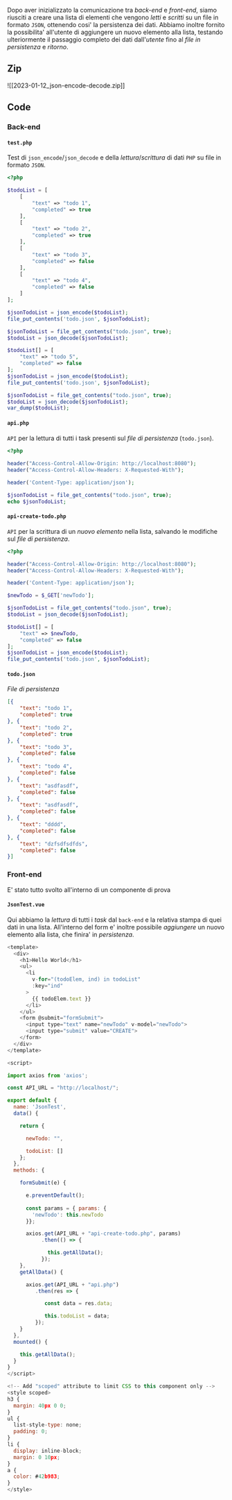 Dopo aver inizializzato la comunicazione tra *back-end* e *front-end*, siamo riusciti a creare una lista di elementi che vengono *letti* e *scritti* su un file in formato `JSON`, ottenendo cosi' la persistenza dei dati.
Abbiamo inoltre fornito la possibilita' all'utente di aggiungere un nuovo elemento alla lista, testando ulteriormente il passaggio completo dei dati dall'*utente* fino al *file in persistenza* e *ritorno*.

## Zip
![[2023-01-12_json-encode-decode.zip]]

## Code
### Back-end
#### `test.php`
Test di `json_encode`/`json_decode` e della *lettura*/*scrittura* di dati `PHP` su file in formato `JSON`.
```php
<?php

$todoList = [
    [
        "text" => "todo 1",
        "completed" => true
    ],
    [
        "text" => "todo 2",
        "completed" => true
    ],
    [
        "text" => "todo 3",
        "completed" => false
    ],
    [
        "text" => "todo 4",
        "completed" => false
    ]
];

$jsonTodoList = json_encode($todoList);
file_put_contents('todo.json', $jsonTodoList);

$jsonTodoList = file_get_contents("todo.json", true);
$todoList = json_decode($jsonTodoList);

$todoList[] = [
    "text" => "todo 5",
    "completed" => false
];
$jsonTodoList = json_encode($todoList);
file_put_contents('todo.json', $jsonTodoList);

$jsonTodoList = file_get_contents("todo.json", true);
$todoList = json_decode($jsonTodoList);
var_dump($todoList);
```

#### `api.php`
`API` per la lettura di tutti i task presenti sul *file di persistenza* (`todo.json`).
```php
<?php
	
header("Access-Control-Allow-Origin: http://localhost:8080");
header("Access-Control-Allow-Headers: X-Requested-With");

header('Content-Type: application/json');

$jsonTodoList = file_get_contents("todo.json", true);
echo $jsonTodoList;
```

#### `api-create-todo.php`
`API` per la scrittura di un *nuovo elemento* nella lista, salvando le modifiche sul *file di persistenza*.
```php
<?php

header("Access-Control-Allow-Origin: http://localhost:8080");
header("Access-Control-Allow-Headers: X-Requested-With");

header('Content-Type: application/json');

$newTodo = $_GET['newTodo'];

$jsonTodoList = file_get_contents("todo.json", true);
$todoList = json_decode($jsonTodoList);

$todoList[] = [
    "text" => $newTodo,
    "completed" => false
];
$jsonTodoList = json_encode($todoList);
file_put_contents('todo.json', $jsonTodoList);
```

#### `todo.json`
*File di persistenza*
```json
[{
    "text": "todo 1",
    "completed": true
}, {
    "text": "todo 2",
    "completed": true
}, {
    "text": "todo 3",
    "completed": false
}, {
    "text": "todo 4",
    "completed": false
}, {
    "text": "asdfasdf",
    "completed": false
}, {
    "text": "asdfasdf",
    "completed": false
}, {
    "text": "dddd",
    "completed": false
}, {
    "text": "dzfsdfsdfds",
    "completed": false
}]
```

### Front-end
E' stato tutto svolto all'interno di un componente di prova

#### `JsonTest.vue`
Qui abbiamo la *lettura* di tutti i *task* dal `back-end` e la relativa stampa di quei dati in una lista. 
All'interno del form e' inoltre possibile *aggiungere* un nuovo elemento alla lista, che finira' in *persistenza*.
```js
<template>
  <div>
    <h1>Hello World</h1>
    <ul>
      <li
        v-for="(todoElem, ind) in todoList"
        :key="ind"
      >
        {{ todoElem.text }}
      </li>
    </ul>
    <form @submit="formSubmit">
      <input type="text" name="newTodo" v-model="newTodo">
      <input type="submit" value="CREATE">
    </form>
  </div>
</template>

<script>

import axios from 'axios';

const API_URL = "http://localhost/";

export default {
  name: 'JsonTest',
  data() {

    return {

      newTodo: "",

      todoList: []
    };
  },
  methods: {

    formSubmit(e) {

      e.preventDefault();
      
      const params = { params: { 
        'newTodo': this.newTodo
      }};

      axios.get(API_URL + "api-create-todo.php", params)
           .then(() => {

             this.getAllData();
           });
    },
    getAllData() {

      axios.get(API_URL + "api.php")
         .then(res => {

            const data = res.data;

            this.todoList = data;
         });
    }
  },
  mounted() {

    this.getAllData();
  }
}
</script>

<!-- Add "scoped" attribute to limit CSS to this component only -->
<style scoped>
h3 {
  margin: 40px 0 0;
}
ul {
  list-style-type: none;
  padding: 0;
}
li {
  display: inline-block;
  margin: 0 10px;
}
a {
  color: #42b983;
}
</style>
```